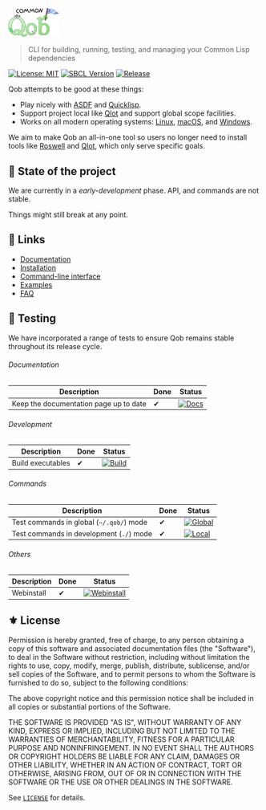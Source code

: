 <a href="#"><img src="./docs/static/logo.png" width="20%"></a>
> CLI for building, running, testing, and managing your Common Lisp dependencies

[![License: MIT](https://img.shields.io/badge/License-MIT-green.svg)](https://opensource.org/licenses/MIT)
[![SBCL Version](https://img.shields.io/badge/SBCL-2.2.9+-white.svg?logo=awslambda&logoColor=white)](https://www.sbcl.org/)
[![Release](https://img.shields.io/github/tag/cl-qob/cli.svg?label=release&logo=github)](https://github.com/cl-qob/cli/releases/latest)

Qob attempts to be good at these things:

- Play nicely with [ASDF][] and [Quicklisp][].
- Support project local like [Qlot][] and support global scope facilities.
- Works on all modern operating systems: [Linux][], [macOS][], and [Windows][].

We aim to make Qob an all-in-one tool so users no longer need to install tools like [Roswell] and [Qlot][], which only serve specific goals.

## 🚧 State of the project

We are currently in a *early-development* phase.  API, and commands are not stable.

Things might still break at any point.

## 🔗 Links

- [Documentation](https://cl-qob.github.io/)
- [Installation](https://cl-qob.github.io/Getting-Started/Install-Qob/)
- [Command-line interface](https://cl-qob.github.io/Getting-Started/Commands-and-options/)
- [Examples](https://cl-qob.github.io/Examples/System-Development/)
- [FAQ](https://cl-qob.github.io/FAQ/)

## 🧪 Testing

We have incorporated a range of tests to ensure Qob remains stable throughout its release cycle.

###### Documentation

| Description                            | Done | Status                                                                                                                                   |
|----------------------------------------|------|------------------------------------------------------------------------------------------------------------------------------------------|
| Keep the documentation page up to date | ✔    | [![Docs](https://github.com/cl-qob/cli/actions/workflows/docs.yml/badge.svg)](https://github.com/cl-qob/cli/actions/workflows/docs.yml) |

###### Development

| Description       | Done | Status                                                                                                                                      |
|-------------------|------|---------------------------------------------------------------------------------------------------------------------------------------------|
| Build executables | ✔    | [![Build](https://github.com/cl-qob/cli/actions/workflows/build.yml/badge.svg)](https://github.com/cl-qob/cli/actions/workflows/build.yml) |

###### Commands

| Description                              | Done | Status                                                                                                                                        |
|------------------------------------------|------|-----------------------------------------------------------------------------------------------------------------------------------------------|
| Test commands in global (`~/.qob/`) mode | ✔    | [![Global](https://github.com/cl-qob/cli/actions/workflows/global.yml/badge.svg)](https://github.com/cl-qob/cli/actions/workflows/global.yml) |
| Test commands in development (`./`) mode     | ✔    | [![Local](https://github.com/cl-qob/cli/actions/workflows/local.yml/badge.svg)](https://github.com/cl-qob/cli/actions/workflows/local.yml) |

###### Others

| Description | Done | Status                                                                                                                                                     |
|-------------|------|------------------------------------------------------------------------------------------------------------------------------------------------------------|
| Webinstall  | ✔    | [![Webinstall](https://github.com/cl-qob/cli/actions/workflows/webinstall.yml/badge.svg)](https://github.com/cl-qob/cli/actions/workflows/webinstall.yml) |

## ⚜️ License

Permission is hereby granted, free of charge, to any person obtaining a copy
of this software and associated documentation files (the "Software"), to deal
in the Software without restriction, including without limitation the rights
to use, copy, modify, merge, publish, distribute, sublicense, and/or sell
copies of the Software, and to permit persons to whom the Software is
furnished to do so, subject to the following conditions:

The above copyright notice and this permission notice shall be included in all
copies or substantial portions of the Software.

THE SOFTWARE IS PROVIDED "AS IS", WITHOUT WARRANTY OF ANY KIND, EXPRESS OR
IMPLIED, INCLUDING BUT NOT LIMITED TO THE WARRANTIES OF MERCHANTABILITY,
FITNESS FOR A PARTICULAR PURPOSE AND NONINFRINGEMENT. IN NO EVENT SHALL THE
AUTHORS OR COPYRIGHT HOLDERS BE LIABLE FOR ANY CLAIM, DAMAGES OR OTHER
LIABILITY, WHETHER IN AN ACTION OF CONTRACT, TORT OR OTHERWISE, ARISING FROM,
OUT OF OR IN CONNECTION WITH THE SOFTWARE OR THE USE OR OTHER DEALINGS IN THE
SOFTWARE.

See [`LICENSE`](./LICENSE) for details.


<!-- Links -->

[Linux]: https://en.wikipedia.org/wiki/Linux
[macOS]: https://en.wikipedia.org/wiki/MacOS
[Windows]: https://en.wikipedia.org/wiki/Microsoft_Windows

[SBCL]: https://www.sbcl.org/

[ASDF]: https://asdf.common-lisp.dev/
[Quicklisp]: https://www.quicklisp.org/beta/

[Roswell]: https://roswell.github.io/
[Qlot]: https://github.com/fukamachi/qlot

[Make]: https://www.gnu.org/software/make/
